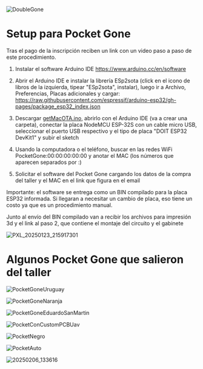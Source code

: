 ![DoubleGone](https://github.com/user-attachments/assets/3b4c8cd6-accb-4a2b-a758-60ee6b88f159)

# Setup para Pocket Gone

Tras el pago de la inscripción reciben un link con un video paso a paso de este procedimiento.

1. Instalar el software Arduino IDE https://www.arduino.cc/en/software

2. Abrir el Arduino IDE e instalar la librería ESp2sota (click en el icono de libros de la izquierda, tipear "ESp2sota", instalar), luego ir a Archivo, Preferencias, Placas adicionales y cargar: https://raw.githubusercontent.com/espressif/arduino-esp32/gh-pages/package_esp32_index.json

3. Descargar [getMacOTA.ino](https://github.com/ronibandini/tallerPocketGone/blob/main/getMacOta.ino), abrirlo con el Arduino IDE (va a crear una carpeta), conectar la placa NodeMCU ESP-32S con un cable micro USB, seleccionar el puerto USB respectivo y el tipo de placa "DOIT ESP32 DevKit1" y subir el sketch

4. Usando la computadora o el teléfono, buscar en las redes WiFi PocketGone:00:00:00:00:00 y anotar el MAC (los números que aparecen separados por :)

5. Solicitar el software del Pocket Gone cargando los datos de la compra del taller y el MAC en el link que figura en el email

Importante: el software se entrega como un BIN compilado para la placa ESP32 informada. Si llegaran a necesitar un cambio de placa, eso tiene un costo ya que es un procedimiento manual.

Junto al envío del BIN compilado van a recibir los archivos para impresión 3d y el link al paso 2, que contiene el montaje del circuito y el gabinete

![PXL_20250123_215917301](https://github.com/user-attachments/assets/5f207de2-f029-4c2a-beee-f13e466c583d)

# Algunos Pocket Gone que salieron del taller

![PocketGoneUruguay](https://github.com/user-attachments/assets/d0d42cdd-2a53-4920-a716-7157fbde7380)

![PocketGoneNaranja](https://github.com/user-attachments/assets/c4475be1-280f-4bef-987e-fcd33faa13c4)

![PocketGoneEduardoSanMartin](https://github.com/user-attachments/assets/d2fb5b5b-baf3-4d6e-ba29-49794cda4a63)

![PocketConCustomPCBUav](https://github.com/user-attachments/assets/416dcded-95e7-4cf8-8ffe-16f74d5da6d1)

![PocketNegro](https://github.com/user-attachments/assets/5fc81357-3be2-4aa2-a21a-de99eb035241)

![PocketAuto](https://github.com/user-attachments/assets/257e4322-da4f-4368-8e51-4d537dc3f114)


![20250206_133616](https://github.com/user-attachments/assets/b3e41d38-0674-4ee6-999e-3eb38cf3cf48)







